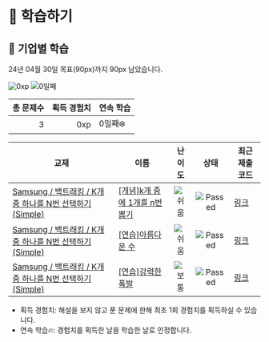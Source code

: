 # 📖 학습하기

## 🚀 기업별 학습
24년 04월 30일 목표(90px)까지 90px 남았습니다.

![0xp](https://img.shields.io/badge/EXP-0xp-%235cb85c.svg?for-the-badge)
![0일째](https://img.shields.io/badge/연속학습-0일째-%23E34F26.svg?for-the-badge)

|총 문제수|획득 경험치|연속 학습|
|---:|---:|---|
3|0xp|0일째❄️|

|교재|이름|난이도|상태|최근 제출 코드|
|---|---|:---:|:---:|---|
|[Samsung / 백트래킹 / K개 중 하나를 N번 선택하기(Simple)](https://www.codetree.ai/missions?missionId=13)|[[개념]k개 중에 1개를 n번 뽑기](https://www.codetree.ai/missions/13/problems/n-permutations-of-k-with-repetition)|![쉬움][easy]|![Passed][passed]|[링크](https://github.com/thingk0/codetree-TILs/blob/main/240430/k%EA%B0%9C%20%EC%A4%91%EC%97%90%201%EA%B0%9C%EB%A5%BC%20n%EB%B2%88%20%EB%BD%91%EA%B8%B0/n-permutations-of-k-with-repetition.cpp)|
|[Samsung / 백트래킹 / K개 중 하나를 N번 선택하기(Simple)](https://www.codetree.ai/missions?missionId=13)|[[연습]아름다운 수](https://www.codetree.ai/missions/13/problems/beautiful-number)|![쉬움][easy]|![Passed][passed]|[링크](https://github.com/thingk0/codetree-TILs/blob/main/240430/%EC%95%84%EB%A6%84%EB%8B%A4%EC%9A%B4%20%EC%88%98/beautiful-number.cpp)|
|[Samsung / 백트래킹 / K개 중 하나를 N번 선택하기(Simple)](https://www.codetree.ai/missions?missionId=13)|[[연습]강력한 폭발](https://www.codetree.ai/missions/13/problems/strong-explosion)|![보통][medium]|![Passed][passed]|[링크](https://github.com/thingk0/codetree-TILs/blob/main/240430/%EA%B0%95%EB%A0%A5%ED%95%9C%20%ED%8F%AD%EB%B0%9C/strong-explosion.cpp)|


* 획득 경험치: 해설을 보지 않고 푼 문제에 한해 최초 1회 경험치를 획득하실 수 있습니다.
* 연속 학습🔥: 경험치를 획득한 날을 학습한 날로 인정합니다.










[b5]: https://img.shields.io/badge/Bronze_5-%235D3E31.svg
[b4]: https://img.shields.io/badge/Bronze_4-%235D3E31.svg
[b3]: https://img.shields.io/badge/Bronze_3-%235D3E31.svg
[b2]: https://img.shields.io/badge/Bronze_2-%235D3E31.svg
[b1]: https://img.shields.io/badge/Bronze_1-%235D3E31.svg
[s5]: https://img.shields.io/badge/Silver_5-%23394960.svg
[s4]: https://img.shields.io/badge/Silver_4-%23394960.svg
[s3]: https://img.shields.io/badge/Silver_3-%23394960.svg
[s2]: https://img.shields.io/badge/Silver_2-%23394960.svg
[s1]: https://img.shields.io/badge/Silver_1-%23394960.svg
[g5]: https://img.shields.io/badge/Gold_5-%23FFC433.svg
[g4]: https://img.shields.io/badge/Gold_4-%23FFC433.svg
[g3]: https://img.shields.io/badge/Gold_3-%23FFC433.svg
[g2]: https://img.shields.io/badge/Gold_2-%23FFC433.svg
[g1]: https://img.shields.io/badge/Gold_1-%23FFC433.svg
[p5]: https://img.shields.io/badge/Platinum_5-%2376DDD8.svg
[p4]: https://img.shields.io/badge/Platinum_4-%2376DDD8.svg
[p3]: https://img.shields.io/badge/Platinum_3-%2376DDD8.svg
[p2]: https://img.shields.io/badge/Platinum_2-%2376DDD8.svg
[p1]: https://img.shields.io/badge/Platinum_1-%2376DDD8.svg
[passed]: https://img.shields.io/badge/Passed-%23009D27.svg
[failed]: https://img.shields.io/badge/Failed-%23D24D57.svg
[easy]: https://img.shields.io/badge/쉬움-%235cb85c.svg?for-the-badge
[medium]: https://img.shields.io/badge/보통-%23FFC433.svg?for-the-badge
[hard]: https://img.shields.io/badge/어려움-%23D24D57.svg?for-the-badge